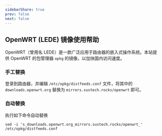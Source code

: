```yaml
---
sidebarShare: true
prev: false
next: false
---
```


## OpenWRT (LEDE) 镜像使用帮助

OpenWRT（曾用名 LEDE）是一款广泛应用于路由器的嵌入式操作系统。本站提供 OpenWRT 的包管理器 `opkg` 的镜像，以加快国内访问速度。

### 手工替换

登录到路由器，并编辑 `/etc/opkg/distfeeds.conf` 文件，将其中的 `downloads.openwrt.org` 替换为 `mirrors.sustech.rocks/openwrt` 即可。

### 自动替换

执行如下命令自动替换

```
sed -i 's_downloads.openwrt.org_mirrors.sustech.rocks/openwrt_' /etc/opkg/distfeeds.conf
```